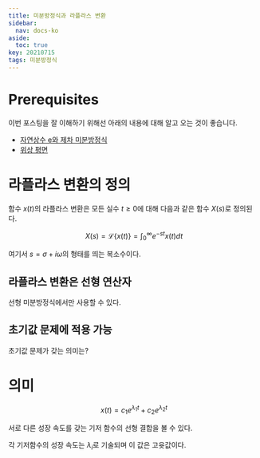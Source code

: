 ```yaml
---
title: 미분방정식과 라플라스 변환
sidebar:
  nav: docs-ko
aside:
  toc: true
key: 20210715
tags: 미분방정식
---
```


# Prerequisites

이번 포스팅을 잘 이해하기 위해선 아래의 내용에 대해 알고 오는 것이 좋습니다.

* [자연상수 e와 제차 미분방정식](https://angeloyeo.github.io/2021/05/05/ODE_and_natural_number_e.html)
* [위상 평면](https://angeloyeo.github.io/2021/05/12/phase_plane.html)


# 라플라스 변환의 정의

함수 $x(t)$의 라플라스 변환은 모든 실수 $t\geq 0$에 대해 다음과 같은 함수 $X(s)$로 정의된다.

$$X(s)=\mathscr{L}\lbrace x(t)\rbrace=\int_{0}^{\infty}e^{-st}x(t)dt$$

여기서 $s=\sigma+i\omega$의 형태를 띄는 복소수이다.

## 라플라스 변환은 선형 연산자

선형 미분방정식에서만 사용할 수 있다.

## 초기값 문제에 적용 가능

초기값 문제가 갖는 의미는?

# 의미

$$x(t)=c_1e^{\lambda_1 t}+c_2e^{\lambda_2 t}$$

서로 다른 성장 속도를 갖는 기저 함수의 선형 결합을 볼 수 있다.

각 기저함수의 성장 속도는 $\lambda_i$로 기술되며 이 값은 고윳값이다.

